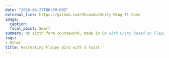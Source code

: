 ```yaml
---
date: "2016-04-27T00:00:00Z"
external_link: https://github.com/ShaanAu/Unity-Wing-It-Game
image:
  caption: 
  focal_point: Smart
summary: My sixth form coursework, made in C# with Unity based on Flappy Bird but with additional functionality.
tags: 
- Other
title: Recreating Flappy Bird with a twist
---
```

